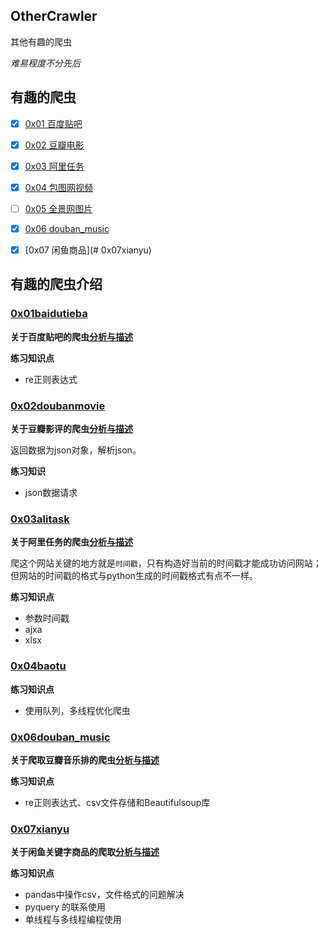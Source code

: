 ## OtherCrawler

其他有趣的爬虫

*难易程度不分先后*


## 有趣的爬虫


- [x] [0x01 百度贴吧](#0x01baidutieba)
- [x] [0x02 豆瓣电影](#0x02doubanmovie)
- [x] [0x03 阿里任务](#0x03alitask)
- [x] [0x04 包图网视频](#0x04baotu)
- [ ] [0x05 全景网图片](#0x05quanjing) 
- [x] [0x06 douban_music](#0x06douban_music)
- [x] [0x07 闲鱼商品](# 0x07xianyu)


## 有趣的爬虫介绍

### [0x01baidutieba](0x01baidutieba)

**关于百度贴吧的爬虫[分析与描述](0x01baidutieba/README.md)**

**练习知识点**

- re正则表达式


### [0x02doubanmovie](0x02doubanmovie)

**关于豆瓣影评的爬虫[分析与描述](0x02doubanmovie/README.md)**

返回数据为json对象，解析json。

**练习知识**

- json数据请求

### [0x03alitask](0x03alitask)

**关于阿里任务的爬虫[分析与描述](0x03alitask/README.md)**

爬这个网站关键的地方就是`时间戳`，只有构造好当前的时间戳才能成功访问网站；但网站的时间戳的格式与python生成的时间戳格式有点不一样。

**练习知识点**
- 参数时间戳
- ajxa
- xlsx

### [0x04baotu](0x04baotu)

**练习知识点**

- 使用队列，多线程优化爬虫


### [0x06douban_music](0x06douban_music)

**关于爬取豆瓣音乐排的爬虫[分析与描述](0x06douban_music/readme.md)**

**练习知识点**

 - re正则表达式、csv文件存储和Beautifulsoup库

### [0x07xianyu](0x07xianyu)

**关于闲鱼关键字商品的爬取[分析与描述](0x07xianyu/readme.md)**

**练习知识点**

 - pandas中操作csv，文件格式的问题解决
 - pyquery 的联系使用
 - 单线程与多线程编程使用
